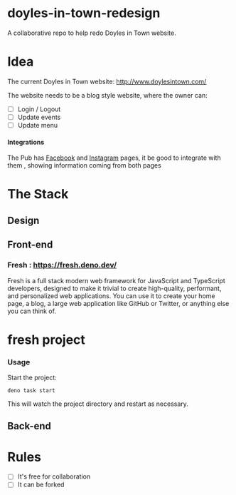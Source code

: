 # doyles-in-town-redesign
A collaborative repo to help redo Doyles in Town website.

# Idea

The current Doyles in Town website: http://www.doylesintown.com/

The website needs to be a blog style website, where the owner can:

- [ ] Login / Logout
- [ ] Update events
- [ ] Update menu

#### Integrations

The Pub has [Facebook](https://www.facebook.com/pages/Doyles/152540298090405) and [Instagram](https://www.instagram.com/doyles_intown/) pages, it be good to integrate with them , showing information coming from both pages



# The Stack

## Design


## Front-end 

### Fresh : https://fresh.deno.dev/

Fresh is a full stack modern web framework for JavaScript and TypeScript developers, designed to make it trivial to create high-quality, performant, and personalized web applications. You can use it to create your home page, a blog, a large web application like GitHub or Twitter, or anything else you can think of.


# fresh project

### Usage

Start the project:

```
deno task start
```

This will watch the project directory and restart as necessary.



## Back-end


# Rules
- [ ] It's free for collaboration
- [ ] It can be forked
